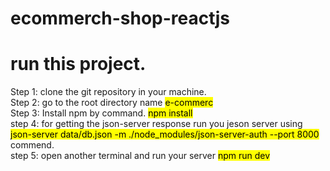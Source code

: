 # ecommerch-shop-reactjs

<h1>run this project.</h1>

Step 1: clone the git repository in your machine. <br/>
Step 2: go to the root directory name  <mark>e-commerc</mark><br/>
Step 3: Install npm by  command. <mark>npm install</mark><br/>
step 4: for getting the json-server response run you jeson server using <mark>json-server data/db.json -m ./node_modules/json-server-auth --port 8000</mark> commend.<br/>
step 5: open another terminal and run your server <mark>npm run dev</mark>
